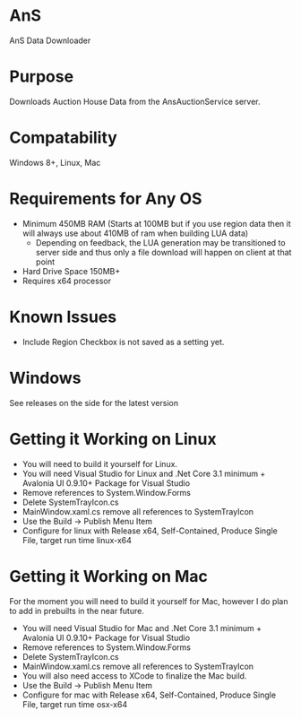 # AnS
 AnS Data Downloader

# Purpose
 Downloads Auction House Data from the AnsAuctionService server.
 
# Compatability
Windows 8+, Linux, Mac

# Requirements for Any OS
- Minimum 450MB RAM (Starts at 100MB but if you use region data then it will always use about 410MB of ram when building LUA data)
	- Depending on feedback, the LUA generation may be transitioned to server side and thus only a file download will happen on client at that point
- Hard Drive Space 150MB+
- Requires x64 processor

# Known Issues
- Include Region Checkbox is not saved as a setting yet.

# Windows
See releases on the side for the latest version

# Getting it Working on Linux
- You will need to build it yourself for Linux.
- You will need Visual Studio for Linux and .Net Core 3.1 minimum + Avalonia UI 0.9.10+ Package for Visual Studio
- Remove references to System.Window.Forms
- Delete SystemTrayIcon.cs
- MainWindow.xaml.cs remove all references to SystemTrayIcon
- Use the Build -> Publish Menu Item
- Configure for linux with Release x64, Self-Contained, Produce Single File, target run time linux-x64

# Getting it Working on Mac
For the moment you will need to build it yourself for Mac, however I do plan to add in prebuilts in the near future.

- You will need Visual Studio for Mac and .Net Core 3.1 minimum + Avalonia UI 0.9.10+ Package for Visual Studio
- Remove references to System.Window.Forms
- Delete SystemTrayIcon.cs
- MainWindow.xaml.cs remove all references to SystemTrayIcon
- You will also need access to XCode to finalize the Mac build.
- Use the Build -> Publish Menu Item
- Configure for mac with Release x64, Self-Contained, Produce Single File, target run time osx-x64

